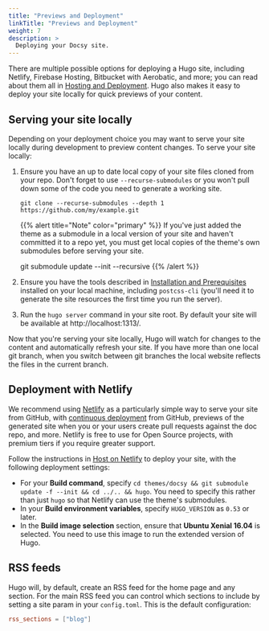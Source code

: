 ```yaml
---
title: "Previews and Deployment"
linkTitle: "Previews and Deployment"
weight: 7
description: >
  Deploying your Docsy site.
---
```


There are multiple possible options for deploying a Hugo site, including Netlify, Firebase Hosting, Bitbucket with Aerobatic, and more; you can read about them all in [Hosting and Deployment](https://gohugo.io/hosting-and-deployment/). Hugo also makes it easy to deploy your site locally for quick previews of your content.

## Serving your site locally

Depending on your deployment choice you may want to serve your site locally during development to preview content changes. To serve your site locally:

1.  Ensure you have an up to date local copy of your site files cloned from your repo. Don't forget to use `--recurse-submodules` or you won't pull down some of the code you need to generate a working site.

    ```
    git clone --recurse-submodules --depth 1 https://github.com/my/example.git
    ```
   
    {{% alert title="Note" color="primary" %}}
If you've just added the theme as a submodule in a local version of your site and haven't committed it to a repo yet,  you must get local copies of the theme's own submodules before serving your site.
    
    git submodule update --init --recursive
    {{% /alert %}}

1.  Ensure you have the tools described in [Installation and Prerequisites](#installation-and-prerequisites) installed on your local machine, including `postcss-cli` (you'll need it to generate the site resources the first time you run the server).
1.  Run the `hugo server` command in your site root. By default your site will be available at http://localhost:1313/.

Now that you're serving your site locally, Hugo will watch for changes to the content and automatically refresh your site. If you have more than one local git branch, when you switch between git branches the local website reflects the files in the current branch.

## Deployment with Netlify

We recommend using [Netlify](https://www.netlify.com/) as a particularly simple way to serve your site from GitHub, with [continuous deployment](https://www.netlify.com/docs/continuous-deployment/) from GitHub, previews of the generated site when you or your users create pull requests against the doc repo, and more. Netlify is free to use for Open Source projects, with premium tiers if you require greater support.

Follow the instructions in [Host on Netlify](https://gohugo.io/hosting-and-deployment/hosting-on-netlify/) to deploy your site, with the following deployment settings:

* For your **Build command**, specify `cd themes/docsy && git submodule update -f --init && cd ../.. && hugo`. You need to specify this rather than just `hugo` so that Netlify can use the theme's submodules.
* In your **Build environment variables**, specify `HUGO_VERSION` as `0.53` or later.
* In the **Build image selection** section, ensure that **Ubuntu Xenial 16.04** is selected. You need to use this image to run the extended version of Hugo.

## RSS feeds

Hugo will, by default, create an RSS feed for the home page and any section. For the main RSS feed you can control which sections to include by setting a site param in your `config.toml`. This is the default configuration:

```toml
rss_sections = ["blog"]
```
